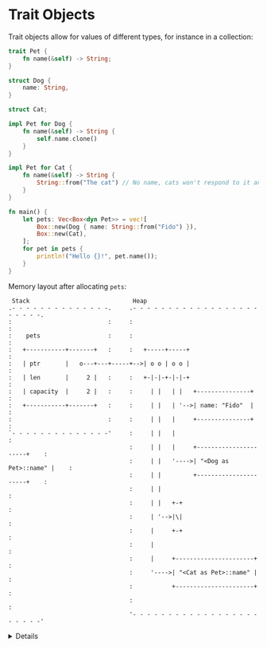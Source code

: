 # Trait Objects

Trait objects allow for values of different types, for instance in a collection:

```rust
trait Pet {
    fn name(&self) -> String;
}

struct Dog {
    name: String,
}

struct Cat;

impl Pet for Dog {
    fn name(&self) -> String {
        self.name.clone()
    }
}

impl Pet for Cat {
    fn name(&self) -> String {
        String::from("The cat") // No name, cats won't respond to it anyway.
    }
}

fn main() {
    let pets: Vec<Box<dyn Pet>> = vec![
        Box::new(Dog { name: String::from("Fido") }),
        Box::new(Cat),
    ];
    for pet in pets {
        println!("Hello {}!", pet.name());
    }
}
```


Memory layout after allocating `pets`:

```bob
 Stack                             Heap
.- - - - - - - - - - - - - -.     .- - - - - - - - - - - - - - - - - - - - - - -.
:                           :     :                                             :
:    pets                   :     :                                             :
:   +-----------+-------+   :     :   +-----+-----+                             :
:   | ptr       |   o---+---+-----+-->| o o | o o |                             :
:   | len       |     2 |   :     :   +-|-|-+-|-|-+                             :
:   | capacity  |     2 |   :     :     | |   | |   +---------------+           :
:   +-----------+-------+   :     :     | |   | '-->| name: "Fido"  |           :
:                           :     :     | |   |     +---------------+           :
`- - - - - - - - - - - - - -'     :     | |   |                                 :
                                  :     | |   |     +----------------------+    :   
                                  :     | |   '---->| "<Dog as Pet>::name" |    :
                                  :     | |         +----------------------+    : 
                                  :     | |                                     : 
                                  :     | |   +-+                               :   
                                  :     | '-->|\|                               :     
                                  :     |     +-+                               :    
                                  :     |                                       : 
                                  :     |     +----------------------+          : 
                                  :     '---->| "<Cat as Pet>::name" |          : 
                                  :           +----------------------+          :
                                  :                                             :
                                  '- - - - - - - - - - - - - - - - - - - - - - -'

```

<details>

* Types that implement a given trait may be of different sizes. This makes it impossible to have things like `Vec<Pet>` in the example above.
* `dyn Pet` is a way to tell the compiler about a dynamically sized type that implements `Pet`.
* In the example, `pets` holds *fat pointers* to objects that implement `Pet`. The fat pointer consists of two components, a pointer to the actual object and a pointer to the virtual method table for the `Pet` implementation of that particular object.
* Compare these outputs in the above example:
     ```rust,ignore
         println!("{} {}", std::mem::size_of::<Dog>(), std::mem::size_of::<Cat>());
         println!("{} {}", std::mem::size_of::<&Dog>(), std::mem::size_of::<&Cat>());
         println!("{}", std::mem::size_of::<&dyn Pet>());
         println!("{}", std::mem::size_of::<Box<dyn Pet>>());
     ```

</details>